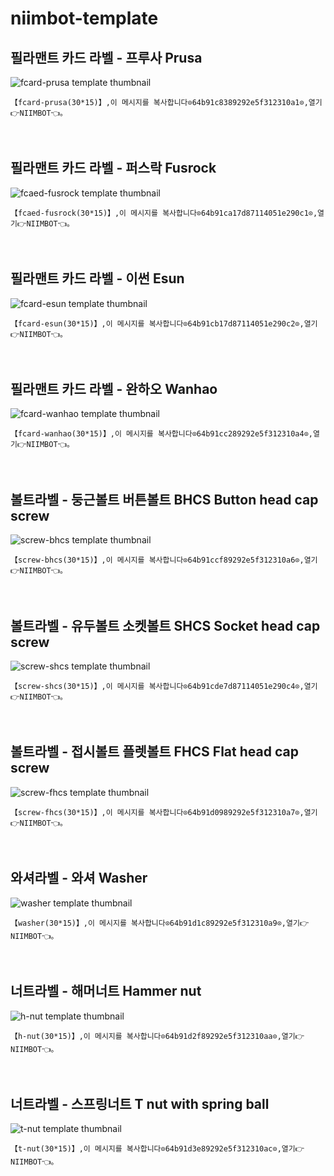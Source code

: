 # niimbot-template

## 필라맨트 카드 라벨 - 프루사 Prusa
![fcard-prusa template thumbnail](https://cdn.jsdelivr.net/gh/johwanghee/niimbot-template/images/fcard-prusa.jpeg)
```
【fcard-prusa(30*15)】,이 메시지를 복사합니다⊙64b91c8389292e5f312310a1⊙,열기👉NIIMBOT👈。
```
<br/>

## 필라맨트 카드 라벨 - 퍼스락 Fusrock
![fcaed-fusrock template thumbnail](https://cdn.jsdelivr.net/gh/johwanghee/niimbot-template/images/fcaed-fusrock.jpeg)
```
【fcaed-fusrock(30*15)】,이 메시지를 복사합니다⊙64b91ca17d87114051e290c1⊙,열기👉NIIMBOT👈。
```
<br/>

## 필라맨트 카드 라벨 - 이썬 Esun
![fcard-esun template thumbnail](https://cdn.jsdelivr.net/gh/johwanghee/niimbot-template/images/fcard-esun.jpeg)
```
【fcard-esun(30*15)】,이 메시지를 복사합니다⊙64b91cb17d87114051e290c2⊙,열기👉NIIMBOT👈。
```
<br/>

## 필라맨트 카드 라벨 - 완하오 Wanhao
![fcard-wanhao template thumbnail](https://cdn.jsdelivr.net/gh/johwanghee/niimbot-template/images/fcard-wanhao.jpeg)
```
【fcard-wanhao(30*15)】,이 메시지를 복사합니다⊙64b91cc289292e5f312310a4⊙,열기👉NIIMBOT👈。
```
<br/>

## 볼트라벨 - 둥근볼트 버튼볼트 BHCS Button head cap screw
![screw-bhcs template thumbnail](https://cdn.jsdelivr.net/gh/johwanghee/niimbot-template/images/screw-bhcs.jpeg)
```
【screw-bhcs(30*15)】,이 메시지를 복사합니다⊙64b91ccf89292e5f312310a6⊙,열기👉NIIMBOT👈。
```
<br/>

## 볼트라벨 - 유두볼트 소켓볼트 SHCS Socket head cap screw
![screw-shcs template thumbnail](https://cdn.jsdelivr.net/gh/johwanghee/niimbot-template/images/screw-shcs.jpeg)
```
【screw-shcs(30*15)】,이 메시지를 복사합니다⊙64b91cde7d87114051e290c4⊙,열기👉NIIMBOT👈。
```
<br/>

## 볼트라벨 - 접시볼트 플렛볼트 FHCS Flat head cap screw
![screw-fhcs template thumbnail](https://cdn.jsdelivr.net/gh/johwanghee/niimbot-template/images/screw-fhcs.jpeg)
```
【screw-fhcs(30*15)】,이 메시지를 복사합니다⊙64b91d0989292e5f312310a7⊙,열기👉NIIMBOT👈。
```
<br/>

## 와셔라벨 - 와셔 Washer
![washer template thumbnail](https://cdn.jsdelivr.net/gh/johwanghee/niimbot-template/images/washer.jpeg)
```
【washer(30*15)】,이 메시지를 복사합니다⊙64b91d1c89292e5f312310a9⊙,열기👉NIIMBOT👈。
```
<br/>

## 너트라벨 - 해머너트 Hammer nut
![h-nut template thumbnail](https://cdn.jsdelivr.net/gh/johwanghee/niimbot-template/images/h-nut.jpeg)
```
【h-nut(30*15)】,이 메시지를 복사합니다⊙64b91d2f89292e5f312310aa⊙,열기👉NIIMBOT👈。
```
<br/>

## 너트라벨 - 스프링너트 T nut with spring ball
![t-nut template thumbnail](https://cdn.jsdelivr.net/gh/johwanghee/niimbot-template/images/t-nut.jpeg)
```
【t-nut(30*15)】,이 메시지를 복사합니다⊙64b91d3e89292e5f312310ac⊙,열기👉NIIMBOT👈。
```
